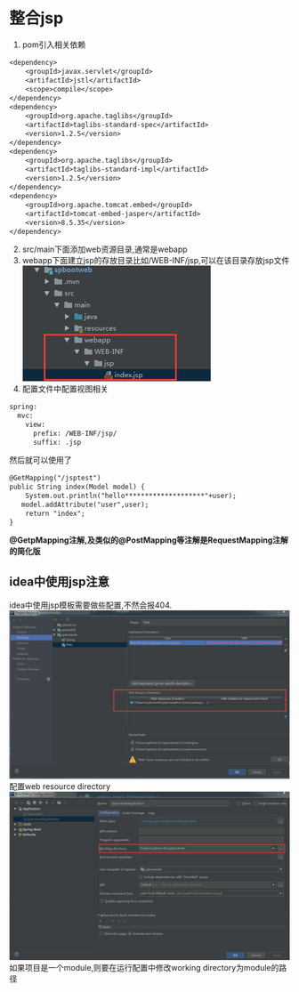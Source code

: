 # 整合jsp
1. pom引入相关依赖
```
<dependency>
    <groupId>javax.servlet</groupId>
    <artifactId>jstl</artifactId>
    <scope>compile</scope>
</dependency>
<dependency>
    <groupId>org.apache.taglibs</groupId>
    <artifactId>taglibs-standard-spec</artifactId>
    <version>1.2.5</version>
</dependency>
<dependency>
    <groupId>org.apache.taglibs</groupId>
    <artifactId>taglibs-standard-impl</artifactId>
    <version>1.2.5</version>
</dependency>
<dependency>
    <groupId>org.apache.tomcat.embed</groupId>
    <artifactId>tomcat-embed-jasper</artifactId>
    <version>8.5.35</version>
</dependency>
```
2. src/main下面添加web资源目录,通常是webapp 
3. webapp下面建立jsp的存放目录比如/WEB-INF/jsp,可以在该目录存放jsp文件
![结构](jspcons.png)
4. 配置文件中配置视图相关
```
spring:
  mvc:
    view:
      prefix: /WEB-INF/jsp/
      suffix: .jsp
```
然后就可以使用了
```
@GetMapping("/jsptest")
public String index(Model model) {
    System.out.println("hello********************"+user);
   model.addAttribute("user",user);
    return "index";
}
```
**@GetpMapping注解,及类似的@PostMapping等注解是RequestMapping注解的简化版**
## idea中使用jsp注意
idea中使用jsp模板需要做些配置,不然会报404.
![配置1](ps.png)
配置web resource directory
![配置2](rd.png)
如果项目是一个module,则要在运行配置中修改working directory为module的路径
